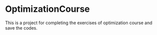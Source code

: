 # OptimizationCourse
This is a project for completing the exercises of optimization course and save the codes.
